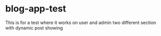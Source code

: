 # blog-app-test
 This is for a test where it works on user and admin two different section with dynamic post showing
